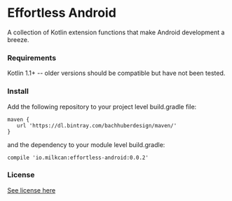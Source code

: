 # Effortless Android
A collection of Kotlin extension functions that make Android development a breeze.

### Requirements
Kotlin 1.1+ -- older versions should be compatible but have not been tested.

### Install
Add the following repository to your project level build.gradle file:
```
maven {
   url 'https://dl.bintray.com/bachhuberdesign/maven/'
}
```

and the dependency to your module level build.gradle:
```
compile 'io.milkcan:effortless-android:0.0.2'
```

### License
[See license here](https://github.com/bachhuberdesign/effortless-android/blob/master/LICENSE)